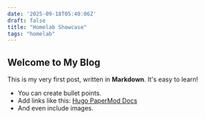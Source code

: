 ```yaml
---
date: '2025-09-18T05:40:06Z'
draft: false
title: "Homelab Showcase"
tags: "homelab"
---
```


## Welcome to My Blog

This is my very first post, written in **Markdown**. It's easy to learn!

- You can create bullet points.
- Add links like this: [Hugo PaperMod Docs](https://github.com/adityatelange/hugo-PaperMod)
- And even include images.